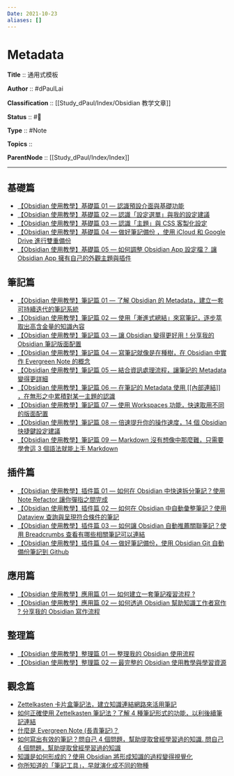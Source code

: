 ```yaml
---
Date: 2021-10-23
aliases: []
---
```


# Metadata

**Title** :: 通用式模板

**Author** :: #dPaulLai

**Classification** :: [[Study_dPaul/Index/Obsidian 教学文章]]

**Status** :: #🌲 

**Type** :: #Note

**Topics** :: 

**ParentNode** :: [[Study_dPaul/Index/Index]]

---
## 基礎篇

-   [【Obsidian 使用教學】基礎篇 01 — 認識預設介面與基礎功能](https://medium.com/pm%E7%9A%84%E7%94%9F%E7%94%A2%E5%8A%9B%E5%B7%A5%E5%85%B7%E7%AE%B1/obsidian-%E4%BD%BF%E7%94%A8%E6%95%99%E5%AD%B8-%E5%9F%BA%E7%A4%8E%E7%AF%87-%E8%AA%8D%E8%AD%98%E9%A0%90%E8%A8%AD%E4%BB%8B%E9%9D%A2%E8%88%87%E5%9F%BA%E7%A4%8E%E5%8A%9F%E8%83%BD-dc59232bcca8)
-   [【Obsidian 使用教學】基礎篇 02 — 認識「設定選單」與我的設定建議](https://medium.com/pm%E7%9A%84%E7%94%9F%E7%94%A2%E5%8A%9B%E5%B7%A5%E5%85%B7%E7%AE%B1/obsidian-%E4%BD%BF%E7%94%A8%E6%95%99%E5%AD%B8-%E5%9F%BA%E7%A4%8E%E7%AF%87-02-%E8%AA%8D%E8%AD%98-%E8%A8%AD%E5%AE%9A%E9%81%B8%E5%96%AE-%E8%88%87%E6%88%91%E7%9A%84%E5%BB%BA%E8%AD%B0%E8%A8%AD%E5%AE%9A-5371943f60ec)
-   [【Obsidian 使用教學】基礎篇 03 — 認識「主題」與 CSS 客製化設定](https://medium.com/pm%E7%9A%84%E7%94%9F%E7%94%A2%E5%8A%9B%E5%B7%A5%E5%85%B7%E7%AE%B1/obsidian-%E4%BD%BF%E7%94%A8%E6%95%99%E5%AD%B8-%E5%9F%BA%E7%A4%8E%E7%AF%87-03-%E8%AA%8D%E8%AD%98-%E4%B8%BB%E9%A1%8C-%E8%88%87-css-%E5%AE%A2%E8%A3%BD%E5%8C%96%E8%A8%AD%E5%AE%9A-f6799a0a9085)
-   [【Obsidian 使用教學】基礎篇 04 — 做好筆記備份 ，使用 iCloud 和 Google Drive 進行雙重備份](https://medium.com/pm%E7%9A%84%E7%94%9F%E7%94%A2%E5%8A%9B%E5%B7%A5%E5%85%B7%E7%AE%B1/obsidian-%E7%AD%86%E8%A8%98%E7%B0%A1%E5%96%AE%E5%82%99%E4%BB%BD%E6%B5%81%E7%A8%8B-%E4%BD%BF%E7%94%A8-icloud-%E5%92%8C-google-drive-%E9%80%B2%E8%A1%8C%E9%9B%99%E9%87%8D%E5%82%99%E4%BB%BD-9ad5b0a49200)
-   [【Obsidian 使用教學】基礎篇 05 — 如何調整 Obsidian App 設定檔？ 讓 Obsidian App 擁有自己的外觀主題與插件](https://medium.com/pm%E7%9A%84%E7%94%9F%E7%94%A2%E5%8A%9B%E5%B7%A5%E5%85%B7%E7%AE%B1/obsidian-%E4%BD%BF%E7%94%A8%E6%95%99%E5%AD%B8-%E5%9F%BA%E7%A4%8E%E7%AF%87-05-%E5%A6%82%E4%BD%95%E8%AA%BF%E6%95%B4-obsidian-app-%E8%A8%AD%E5%AE%9A%E6%AA%94-6ed8d168ae0e)

## 筆記篇

-   [【Obsidian 使用教學】筆記篇 01 — 了解 Obsidian 的 Metadata，建立一套可持續迭代的筆記系統](https://medium.com/pm%E7%9A%84%E7%94%9F%E7%94%A2%E5%8A%9B%E5%B7%A5%E5%85%B7%E7%AE%B1/obsidian-%E4%BD%BF%E7%94%A8%E6%95%99%E5%AD%B8-%E7%AD%86%E8%A8%98%E7%AF%87-01-%E4%BA%86%E8%A7%A3-obsidian-%E7%9A%84-metadata-f8602bbddade)
-   [【Obsidian 使用教學】筆記篇 02 — 使用「漸進式總結」來寫筆記，逐步萃取出高含金量的知識內容](https://medium.com/pm%E7%9A%84%E7%94%9F%E7%94%A2%E5%8A%9B%E5%B7%A5%E5%85%B7%E7%AE%B1/obsidian-%E4%BD%BF%E7%94%A8%E6%95%99%E5%AD%B8-%E7%AD%86%E8%A8%98%E7%AF%87-02-%E4%BD%BF%E7%94%A8-%E6%BC%B8%E9%80%B2%E5%BC%8F%E7%B8%BD%E7%B5%90-%E4%BE%86%E5%AF%AB%E7%AD%86%E8%A8%98-%E5%BB%BA%E7%AB%8B%E4%B8%80%E5%A5%97%E5%8F%AF%E6%8C%81%E7%BA%8C%E8%BF%AD%E4%BB%A3%E7%9A%84%E7%AD%86%E8%A8%98%E7%B3%BB%E7%B5%B1-f34f069f99a)
-   [【Obsidian 使用教學】筆記篇 03 — 讓 Obsidian 變得更好用！分享我的 Obsidian 筆記版面配置](https://medium.com/pm%E7%9A%84%E7%94%9F%E7%94%A2%E5%8A%9B%E5%B7%A5%E5%85%B7%E7%AE%B1/obsidian-%E4%BD%BF%E7%94%A8%E6%95%99%E5%AD%B8-%E7%AD%86%E8%A8%98%E7%AF%87-03-%E5%88%86%E4%BA%AB%E6%88%91%E7%9A%84-obsidian-%E7%AD%86%E8%A8%98%E7%89%88%E9%9D%A2%E9%85%8D%E7%BD%AE-38adfdba45fb)
-   [【Obsidian 使用教學】筆記篇 04 — 寫筆記就像是在種樹，在 Obsidian 中實作 Evergreen Note 的概念](https://medium.com/pm%E7%9A%84%E7%94%9F%E7%94%A2%E5%8A%9B%E5%B7%A5%E5%85%B7%E7%AE%B1/obsidian-%E4%BD%BF%E7%94%A8%E6%95%99%E5%AD%B8-%E7%AD%86%E8%A8%98%E7%AF%87-04-%E5%9C%A8-obsidian-%E4%B8%AD%E5%AF%A6%E4%BD%9C-evergreen-note-%E7%9A%84%E6%A6%82%E5%BF%B5-cd776b051a0e)
-   [【Obsidian 使用教學】筆記篇 05 — 結合資訊處理流程，讓筆記的 Metadata 變得更詳細](https://medium.com/pm%E7%9A%84%E7%94%9F%E7%94%A2%E5%8A%9B%E5%B7%A5%E5%85%B7%E7%AE%B1/obsidian-%E4%BD%BF%E7%94%A8%E6%95%99%E5%AD%B8-%E7%AD%86%E8%A8%98%E7%AF%87-05-%E7%B5%90%E5%90%88%E8%B3%87%E8%A8%8A%E8%99%95%E7%90%86%E6%B5%81%E7%A8%8B-e6a953438f43)
-   [【Obsidian 使用教學】筆記篇 06 — 在筆記的 Metadata 使用 [[內部連結]] ，在無形之中累積對某一主題的認識](https://medium.com/pm%E7%9A%84%E7%94%9F%E7%94%A2%E5%8A%9B%E5%B7%A5%E5%85%B7%E7%AE%B1/obsidian-%E4%BD%BF%E7%94%A8%E6%95%99%E5%AD%B8-%E7%AD%86%E8%A8%98%E7%AF%87-06-%E5%9C%A8%E7%AD%86%E8%A8%98%E7%9A%84-metadata-%E4%BD%BF%E7%94%A8-%E5%85%A7%E9%83%A8%E9%80%A3%E7%B5%90-eb148b3bce27)
-   [【Obsidian 使用教學】筆記篇 07 — 使用 Workspaces 功能，快速取用不同的版面配置](https://medium.com/pm%E7%9A%84%E7%94%9F%E7%94%A2%E5%8A%9B%E5%B7%A5%E5%85%B7%E7%AE%B1/obsidian-%E4%BD%BF%E7%94%A8%E6%95%99%E5%AD%B8-%E7%AD%86%E8%A8%98%E7%AF%87-07-%E4%BD%BF%E7%94%A8-workspaces-%E5%8A%9F%E8%83%BD-%E5%BF%AB%E9%80%9F%E5%8F%96%E7%94%A8%E4%B8%8D%E5%90%8C%E7%9A%84%E7%89%88%E9%9D%A2%E9%85%8D%E7%BD%AE-9c128148cd8a)
-   [【Obsidian 使用教學】筆記篇 08 — 倍速提升你的操作速度，14 個 Obsidian 快捷鍵設定建議](https://medium.com/pm%E7%9A%84%E7%94%9F%E7%94%A2%E5%8A%9B%E5%B7%A5%E5%85%B7%E7%AE%B1/obsidian-%E4%BD%BF%E7%94%A8%E6%95%99%E5%AD%B8-%E7%AD%86%E8%A8%98%E7%AF%87-08-%E5%80%8D%E9%80%9F%E6%8F%90%E5%8D%87%E4%BD%A0%E7%9A%84%E6%93%8D%E4%BD%9C%E9%80%9F%E5%BA%A6-14-%E5%80%8B-obsidian-%E5%BF%AB%E6%8D%B7%E9%8D%B5%E8%A8%AD%E5%AE%9A%E5%BB%BA%E8%AD%B0-adc2d025c6d1)
-   [【Obsidian 使用教學】筆記篇 09 — Markdown 沒有想像中那麼難，只需要學會這 3 個語法就能上手 Markdown](https://medium.com/pm%E7%9A%84%E7%94%9F%E7%94%A2%E5%8A%9B%E5%B7%A5%E5%85%B7%E7%AE%B1/obsidian-%E4%BD%BF%E7%94%A8%E6%95%99%E5%AD%B8-%E7%AD%86%E8%A8%98%E7%AF%87-09-%E5%8F%AA%E9%9C%80%E8%A6%81%E5%AD%B8%E6%9C%83%E9%80%99-3-%E5%80%8B%E8%AA%9E%E6%B3%95%E5%B0%B1%E8%83%BD%E4%B8%8A%E6%89%8B-markdown-d3961e28bff)

## 插件篇

-   [【Obsidian 使用教學】插件篇 01 — 如何在 Obsidian 中快速拆分筆記？使用 Note Refactor 讓你彈指之間完成](https://medium.com/pm%E7%9A%84%E7%94%9F%E7%94%A2%E5%8A%9B%E5%B7%A5%E5%85%B7%E7%AE%B1/obsidian-%E4%BD%BF%E7%94%A8%E6%95%99%E5%AD%B8-%E6%8F%92%E4%BB%B6%E7%AF%87-01-%E5%A6%82%E4%BD%95%E5%9C%A8-obsidian-%E4%B8%AD%E5%BF%AB%E9%80%9F%E6%8B%86%E5%88%86%E7%AD%86%E8%A8%98-33ac54fbe4c7)
-   [【Obsidian 使用教學】插件篇 02 — 如何在 Obsidian 中自動彙整筆記？使用 Dataview 查詢與呈現符合條件的筆記](https://medium.com/pm%E7%9A%84%E7%94%9F%E7%94%A2%E5%8A%9B%E5%B7%A5%E5%85%B7%E7%AE%B1/obsidian-%E4%BD%BF%E7%94%A8%E6%95%99%E5%AD%B8-%E6%8F%92%E4%BB%B6%E7%AF%87-02-%E5%A6%82%E4%BD%95%E5%9C%A8-obsidian-%E4%B8%AD%E8%87%AA%E5%8B%95-%E5%BD%99%E6%95%B4%E7%AD%86%E8%A8%98-8d90b5e44f6a)
-   [【Obsidian 使用教學】插件篇 03 — 如何讓 Obsidian 自動推薦關聯筆記？使用 Breadcrumbs 查看有哪些相關筆記可以連結](https://medium.com/pm%E7%9A%84%E7%94%9F%E7%94%A2%E5%8A%9B%E5%B7%A5%E5%85%B7%E7%AE%B1/obsidian-%E4%BD%BF%E7%94%A8%E6%95%99%E5%AD%B8-%E6%8F%92%E4%BB%B6%E7%AF%87-03-%E5%A6%82%E4%BD%95%E8%AE%93-obsidian-%E8%87%AA%E5%8B%95%E6%8E%A8%E8%96%A6%E9%97%9C%E8%81%AF%E7%AD%86%E8%A8%98-4d9acb52d059)
-   [【Obsidian 使用教學】插件篇 04 — 做好筆記備份，使用 Obsidian Git 自動備份筆記到 Github](https://medium.com/pm%E7%9A%84%E7%94%9F%E7%94%A2%E5%8A%9B%E5%B7%A5%E5%85%B7%E7%AE%B1/obsidian-%E4%BD%BF%E7%94%A8%E6%95%99%E5%AD%B8-%E6%8F%92%E4%BB%B6%E7%AF%87-04-%E5%81%9A%E5%A5%BD%E7%AD%86%E8%A8%98%E5%82%99%E4%BB%BD-%E4%BD%BF%E7%94%A8-obsidian-git-%E8%87%AA%E5%8B%95%E5%82%99%E4%BB%BD%E7%AD%86%E8%A8%98%E5%88%B0-github-c294d862c9fd)

## 應用篇

-   [【Obsidian 使用教學】應用篇 01 — 如何建立一套筆記複習流程 ?](https://medium.com/pm%E7%9A%84%E7%94%9F%E7%94%A2%E5%8A%9B%E5%B7%A5%E5%85%B7%E7%AE%B1/obsidian-%E4%BD%BF%E7%94%A8%E6%95%99%E5%AD%B8-%E6%87%89%E7%94%A8%E7%AF%87-01-%E5%A6%82%E4%BD%95%E5%BB%BA%E7%AB%8B%E4%B8%80%E5%A5%97%E7%AD%86%E8%A8%98%E8%A4%87%E7%BF%92%E6%B5%81%E7%A8%8B-a7589513e4b1)
-   [【Obsidian 使用教學】應用篇 02 — 如何透過 Obsidian 幫助知識工作者寫作 ? 分享我的 Obsidian 寫作流程](https://medium.com/pm%E7%9A%84%E7%94%9F%E7%94%A2%E5%8A%9B%E5%B7%A5%E5%85%B7%E7%AE%B1/obsidian-%E4%BD%BF%E7%94%A8%E6%95%99%E5%AD%B8-%E6%87%89%E7%94%A8%E7%AF%87-02-%E5%A6%82%E4%BD%95%E9%80%8F%E9%81%8E-obsidian-%E5%B9%AB%E5%8A%A9%E7%9F%A5%E8%AD%98%E5%B7%A5%E4%BD%9C%E8%80%85%E5%AF%AB%E4%BD%9C-749d1bb529e)

## 整理篇

-   [【Obsidian 使用教學】整理篇 01 — 整理我的 Obsidian 使用流程](https://medium.com/pm%E7%9A%84%E7%94%9F%E7%94%A2%E5%8A%9B%E5%B7%A5%E5%85%B7%E7%AE%B1/obsidian-%E4%BD%BF%E7%94%A8%E6%95%99%E5%AD%B8-%E6%95%B4%E7%90%86%E7%AF%87-01-%E6%95%B4%E7%90%86%E6%88%91%E7%9A%84-obsidian-3-%E5%A4%A7%E4%BD%BF%E7%94%A8%E6%B5%81%E7%A8%8B-eb86ec4ef4f8)
-   [【Obsidian 使用教學】整理篇 02 — 最完整的 Obsidian 使用教學與學習資源](https://medium.com/pm%E7%9A%84%E7%94%9F%E7%94%A2%E5%8A%9B%E5%B7%A5%E5%85%B7%E7%AE%B1/obsidian-%E4%BD%BF%E7%94%A8%E6%95%99%E5%AD%B8-%E6%95%B4%E7%90%86%E7%AF%87-02-%E6%9C%80%E5%AE%8C%E6%95%B4%E7%9A%84-obsidian-%E4%BD%BF%E7%94%A8%E6%95%99%E5%AD%B8%E8%88%87%E5%AD%B8%E7%BF%92%E8%B3%87%E6%BA%90-9c896470f3b)

## 觀念篇

-   [Zettelkasten 卡片盒筆記法，建立知識連結網路來活用筆記](https://medium.com/pm%E7%9A%84%E7%94%9F%E7%94%A2%E5%8A%9B%E5%B7%A5%E5%85%B7%E7%AE%B1/zettelkasten%E5%8D%A1%E7%89%87%E7%9B%92%E7%AD%86%E8%A8%98%E6%B3%95-%E5%BB%BA%E7%AB%8B%E7%9F%A5%E8%AD%98%E9%80%A3%E7%B5%90%E7%B6%B2%E8%B7%AF%E4%BE%86%E6%B4%BB%E7%94%A8%E7%AD%86%E8%A8%98-f85a91729521)
-   [如何正確使用 Zettelkasten 筆記法？了解 4 種筆記形式的功能，以利後續筆記連結](https://medium.com/pm%E7%9A%84%E7%94%9F%E7%94%A2%E5%8A%9B%E5%B7%A5%E5%85%B7%E7%AE%B1/%E5%A6%82%E4%BD%95%E6%AD%A3%E7%A2%BA%E4%BD%BF%E7%94%A8-zettelkasten-%E7%AD%86%E8%A8%98%E6%B3%95-4ff20303ec3e)
-   [什麼是 Evergreen Note (長青筆記)？](https://medium.com/pm%E7%9A%84%E7%94%9F%E7%94%A2%E5%8A%9B%E5%B7%A5%E5%85%B7%E7%AE%B1/%E4%BB%80%E9%BA%BC%E6%98%AF-evergreen-note-%E9%95%B7%E9%9D%92%E7%AD%86%E8%A8%98-5f0b2c7b6547)
-   [如何寫出有效的筆記？問自己 4 個問題，幫助提取曾經學習過的知識. 問自己 4 個問題，幫助提取曾經學習過的知識](https://medium.com/pm%E7%9A%84%E7%94%9F%E7%94%A2%E5%8A%9B%E5%B7%A5%E5%85%B7%E7%AE%B1/%E5%A6%82%E4%BD%95%E6%8F%90%E5%8D%87%E5%81%9A%E7%AD%86%E8%A8%98%E7%9A%84%E5%8D%B0%E8%B1%A1-7151eaff6f4f)
-   [知識是如何形成的？使用 Obsidian 將形成知識的過程變得視覺化](https://medium.com/pm%E7%9A%84%E7%94%9F%E7%94%A2%E5%8A%9B%E5%B7%A5%E5%85%B7%E7%AE%B1/%E7%9F%A5%E8%AD%98%E6%98%AF%E5%A6%82%E4%BD%95%E5%BD%A2%E6%88%90%E7%9A%84-fe5e19a50786)
-   [你所知道的「筆記工具」，早就演化成不同的物種](https://medium.com/pm%E7%9A%84%E7%94%9F%E7%94%A2%E5%8A%9B%E5%B7%A5%E5%85%B7%E7%AE%B1/%E4%BD%A0%E6%89%80%E7%9F%A5%E9%81%93%E7%9A%84-%E7%AD%86%E8%A8%98%E5%B7%A5%E5%85%B7-%E6%97%A9%E5%B0%B1%E6%BC%94%E5%8C%96%E6%88%90%E4%B8%8D%E5%90%8C%E7%9A%84%E7%89%A9%E7%A8%AE-1113812622e8)